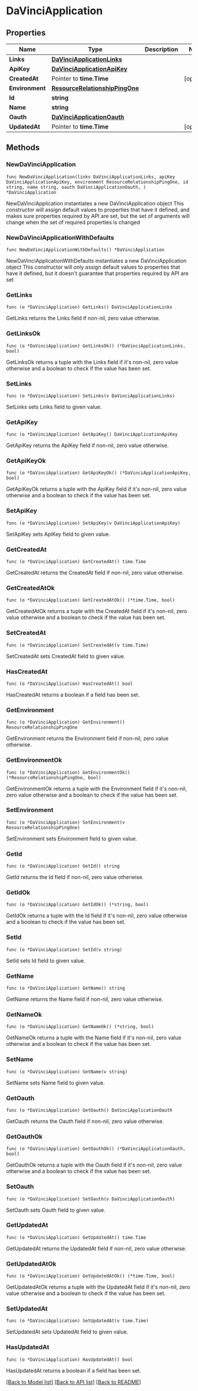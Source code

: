 # DaVinciApplication

## Properties

Name | Type | Description | Notes
------------ | ------------- | ------------- | -------------
**Links** | [**DaVinciApplicationLinks**](DaVinciApplicationLinks.md) |  | 
**ApiKey** | [**DaVinciApplicationApiKey**](DaVinciApplicationApiKey.md) |  | 
**CreatedAt** | Pointer to **time.Time** |  | [optional] 
**Environment** | [**ResourceRelationshipPingOne**](ResourceRelationshipPingOne.md) |  | 
**Id** | **string** |  | 
**Name** | **string** |  | 
**Oauth** | [**DaVinciApplicationOauth**](DaVinciApplicationOauth.md) |  | 
**UpdatedAt** | Pointer to **time.Time** |  | [optional] 

## Methods

### NewDaVinciApplication

`func NewDaVinciApplication(links DaVinciApplicationLinks, apiKey DaVinciApplicationApiKey, environment ResourceRelationshipPingOne, id string, name string, oauth DaVinciApplicationOauth, ) *DaVinciApplication`

NewDaVinciApplication instantiates a new DaVinciApplication object
This constructor will assign default values to properties that have it defined,
and makes sure properties required by API are set, but the set of arguments
will change when the set of required properties is changed

### NewDaVinciApplicationWithDefaults

`func NewDaVinciApplicationWithDefaults() *DaVinciApplication`

NewDaVinciApplicationWithDefaults instantiates a new DaVinciApplication object
This constructor will only assign default values to properties that have it defined,
but it doesn't guarantee that properties required by API are set

### GetLinks

`func (o *DaVinciApplication) GetLinks() DaVinciApplicationLinks`

GetLinks returns the Links field if non-nil, zero value otherwise.

### GetLinksOk

`func (o *DaVinciApplication) GetLinksOk() (*DaVinciApplicationLinks, bool)`

GetLinksOk returns a tuple with the Links field if it's non-nil, zero value otherwise
and a boolean to check if the value has been set.

### SetLinks

`func (o *DaVinciApplication) SetLinks(v DaVinciApplicationLinks)`

SetLinks sets Links field to given value.


### GetApiKey

`func (o *DaVinciApplication) GetApiKey() DaVinciApplicationApiKey`

GetApiKey returns the ApiKey field if non-nil, zero value otherwise.

### GetApiKeyOk

`func (o *DaVinciApplication) GetApiKeyOk() (*DaVinciApplicationApiKey, bool)`

GetApiKeyOk returns a tuple with the ApiKey field if it's non-nil, zero value otherwise
and a boolean to check if the value has been set.

### SetApiKey

`func (o *DaVinciApplication) SetApiKey(v DaVinciApplicationApiKey)`

SetApiKey sets ApiKey field to given value.


### GetCreatedAt

`func (o *DaVinciApplication) GetCreatedAt() time.Time`

GetCreatedAt returns the CreatedAt field if non-nil, zero value otherwise.

### GetCreatedAtOk

`func (o *DaVinciApplication) GetCreatedAtOk() (*time.Time, bool)`

GetCreatedAtOk returns a tuple with the CreatedAt field if it's non-nil, zero value otherwise
and a boolean to check if the value has been set.

### SetCreatedAt

`func (o *DaVinciApplication) SetCreatedAt(v time.Time)`

SetCreatedAt sets CreatedAt field to given value.

### HasCreatedAt

`func (o *DaVinciApplication) HasCreatedAt() bool`

HasCreatedAt returns a boolean if a field has been set.

### GetEnvironment

`func (o *DaVinciApplication) GetEnvironment() ResourceRelationshipPingOne`

GetEnvironment returns the Environment field if non-nil, zero value otherwise.

### GetEnvironmentOk

`func (o *DaVinciApplication) GetEnvironmentOk() (*ResourceRelationshipPingOne, bool)`

GetEnvironmentOk returns a tuple with the Environment field if it's non-nil, zero value otherwise
and a boolean to check if the value has been set.

### SetEnvironment

`func (o *DaVinciApplication) SetEnvironment(v ResourceRelationshipPingOne)`

SetEnvironment sets Environment field to given value.


### GetId

`func (o *DaVinciApplication) GetId() string`

GetId returns the Id field if non-nil, zero value otherwise.

### GetIdOk

`func (o *DaVinciApplication) GetIdOk() (*string, bool)`

GetIdOk returns a tuple with the Id field if it's non-nil, zero value otherwise
and a boolean to check if the value has been set.

### SetId

`func (o *DaVinciApplication) SetId(v string)`

SetId sets Id field to given value.


### GetName

`func (o *DaVinciApplication) GetName() string`

GetName returns the Name field if non-nil, zero value otherwise.

### GetNameOk

`func (o *DaVinciApplication) GetNameOk() (*string, bool)`

GetNameOk returns a tuple with the Name field if it's non-nil, zero value otherwise
and a boolean to check if the value has been set.

### SetName

`func (o *DaVinciApplication) SetName(v string)`

SetName sets Name field to given value.


### GetOauth

`func (o *DaVinciApplication) GetOauth() DaVinciApplicationOauth`

GetOauth returns the Oauth field if non-nil, zero value otherwise.

### GetOauthOk

`func (o *DaVinciApplication) GetOauthOk() (*DaVinciApplicationOauth, bool)`

GetOauthOk returns a tuple with the Oauth field if it's non-nil, zero value otherwise
and a boolean to check if the value has been set.

### SetOauth

`func (o *DaVinciApplication) SetOauth(v DaVinciApplicationOauth)`

SetOauth sets Oauth field to given value.


### GetUpdatedAt

`func (o *DaVinciApplication) GetUpdatedAt() time.Time`

GetUpdatedAt returns the UpdatedAt field if non-nil, zero value otherwise.

### GetUpdatedAtOk

`func (o *DaVinciApplication) GetUpdatedAtOk() (*time.Time, bool)`

GetUpdatedAtOk returns a tuple with the UpdatedAt field if it's non-nil, zero value otherwise
and a boolean to check if the value has been set.

### SetUpdatedAt

`func (o *DaVinciApplication) SetUpdatedAt(v time.Time)`

SetUpdatedAt sets UpdatedAt field to given value.

### HasUpdatedAt

`func (o *DaVinciApplication) HasUpdatedAt() bool`

HasUpdatedAt returns a boolean if a field has been set.


[[Back to Model list]](../README.md#documentation-for-models) [[Back to API list]](../README.md#documentation-for-api-endpoints) [[Back to README]](../README.md)


